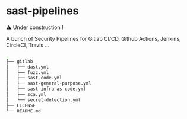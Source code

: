 # sast-pipelines

:warning: Under construction !

A bunch of Security Pipelines for Gitlab CI/CD, Github Actions, Jenkins, CircleCI, Travis ...

```sh
.
├── gitlab
│   ├── dast.yml
│   ├── fuzz.yml
│   ├── sast-code.yml
│   ├── sast-general-purpose.yml
│   ├── sast-infra-as-code.yml
│   ├── sca.yml
│   └── secret-detection.yml
├── LICENSE
└── README.md
```
